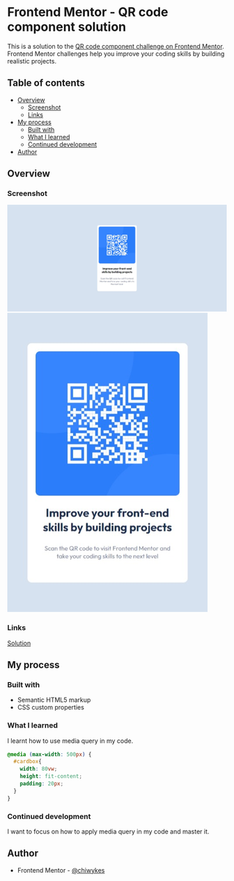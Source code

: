 # Frontend Mentor - QR code component solution

This is a solution to the [QR code component challenge on Frontend Mentor](https://www.frontendmentor.io/challenges/qr-code-component-iux_sIO_H). Frontend Mentor challenges help you improve your coding skills by building realistic projects. 

## Table of contents

- [Overview](#overview)
  - [Screenshot](#screenshot)
  - [Links](#links)
- [My process](#my-process)
  - [Built with](#built-with)
  - [What I learned](#what-i-learned)
  - [Continued development](#continued-development)
- [Author](#author)




## Overview

### Screenshot


![Alt text](./desktop-view_qrcomponent.jpeg)
![Alt text](./mobile-view_qrcomponent.jpeg)

### Links


[Solution](qr_code_component.html)
## My process

### Built with

- Semantic HTML5 markup
- CSS custom properties



### What I learned

I learnt how to use media query in my code.


```css
@media (max-width: 500px) {
  #cardbox{
    width: 80vw;
    height: fit-content;
    padding: 20px;
  }
}
```

### Continued development

I want to focus on how to apply media query in my code and master it.



## Author

- Frontend Mentor - [@chiwykes](https://www.frontendmentor.io/profile/chiwykes)





